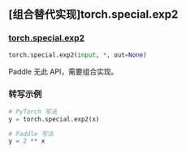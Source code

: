 ## [组合替代实现]torch.special.exp2

### [torch.special.exp2](https://pytorch.org/docs/stable/special.html#torch.special.exp2)

```python
torch.special.exp2(input, *, out=None)
```

Paddle 无此 API，需要组合实现。

### 转写示例

```python
# PyTorch 写法
y = torch.special.exp2(x)

# Paddle 写法
y = 2 ** x
```
